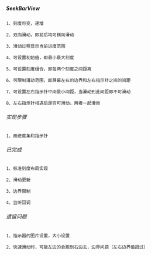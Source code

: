 ##### SeekBarView
    
    1、刻度可变，递增
    
    2、双向滑动，即前后均可横向滑动
    
    3、滑动过程显示当前进度范围
    
    4、可设置初始值，即最小最大刻度
    
    5、可设置刻度组合，即每两个刻度之间距离
    
    6、可限制滑动范围，即屏幕左右的边界和左右指示针之间的间距
    
    7、可设置左右指示针中间最小间距，当滑动到此间距即不可滑动
    
    8、左右指示针相遇后是否可滑动，两者一起滑动
    

###### 实现步骤

    1、画进度条和指示针
    

###### 已完成

    1、标准刻度布局实现
    
    2、滑动更新
    
    3、边界限制
    
    4、监听回调
    
###### 遗留问题

    1、指示器的图片设置，大小设置
    
    2、快速滑动时，可能左边的会跑到右边去，边界问题（左右边界值超过）
    